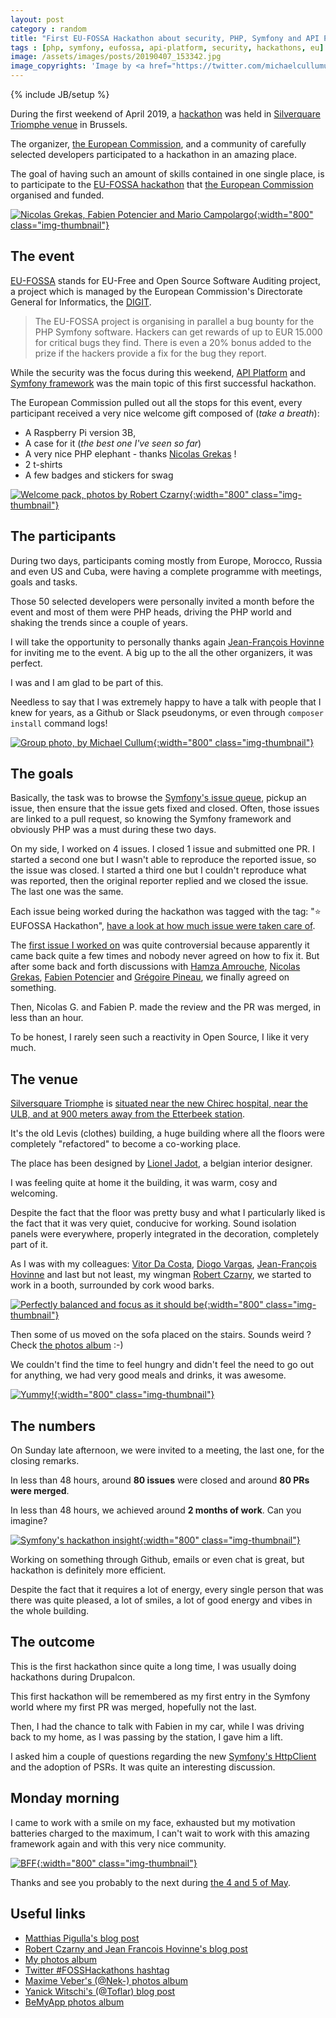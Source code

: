 ```yaml
---
layout: post
category : random
title: "First EU-FOSSA Hackathon about security, PHP, Symfony and API Platform"
tags : [php, symfony, eufossa, api-platform, security, hackathons, eu]
image: /assets/images/posts/20190407_153342.jpg
image_copyrights: 'Image by <a href="https://twitter.com/michaelcullumuk/status/1114890379013316609/photo/1">Michael Cullum</a>'
---
```

{% include JB/setup %}

During the first weekend of April 2019, a [hackathon](https://en.wikipedia.org/wiki/Hackathon) was held in [Silverquare Triomphe venue](https://silversquare.eu/location/triomphe/) in Brussels.

The organizer, [the European Commission](https://ec.europa.eu/), and a community of carefully selected developers participated to a hackathon in an amazing place.

The goal of having such an amount of skills contained in one single place, is to participate to the [EU-FOSSA hackathon](https://eufossahackathon.bemyapp.com/) that
[the European Commission](https://ec.europa.eu/) organised and funded.

<!--break-->

[![Nicolas Grekas, Fabien Potencier and Mario Campolargo](/assets/images/posts/IMG_20190407_164259.jpg){:width="800" class="img-thumbnail"}](/assets/images/posts/IMG_20190407_164259.jpg)

## The event

[EU-FOSSA](https://ec.europa.eu/info/news/eu-fossa-bug-bounties-full-force-2019-apr-05_en) stands for EU-Free and Open Source Software Auditing project, a project which is managed by the European Commission's Directorate General for Informatics, the [DIGIT](https://ec.europa.eu/info/departments/informatics_en).

<blockquote class="blockquote text-justify">
The EU-FOSSA project is organising in parallel a bug bounty for the PHP Symfony software.
Hackers can get rewards of up to EUR 15.000 for critical bugs they find.
There is even a 20% bonus added to the prize if the hackers provide a fix for the bug they report.
</blockquote>

While the security was the focus during this weekend, [API Platform](https://api-platform.com/) and [Symfony framework](https://symfony.com/) was the main topic of this first successful hackathon.

The European Commission pulled out all the stops for this event, every participant received a very nice welcome gift composed of (_take a breath_):
* A Raspberry Pi version 3B,
* A case for it (_the best one I've seen so far_)
* A very nice PHP elephant - thanks [Nicolas Grekas](https://github.com/nicolas-grekas) !
* 2 t-shirts
* A few badges and stickers for swag

[![Welcome pack, photos by Robert Czarny](/assets/images/posts/D3dRZmmWwAAu3OI.jpg){:width="800" class="img-thumbnail"}](/assets/images/posts/D3dRZmmWwAAu3OI.jpg)

## The participants

During two days, participants coming mostly from Europe, Morocco, Russia and even US and Cuba, were having a complete programme with meetings, goals and tasks.

Those 50 selected developers were personally invited a month before the event and most of them were PHP heads, driving the PHP world and shaking the trends since a couple of years.

I will take the opportunity to personally thanks again [Jean-François Hovinne](https://linkedin.com/in/jfhovinne) for inviting me to the event.
A big up to the all the other organizers, it was perfect.

I was and I am glad to be part of this.

Needless to say that I was extremely happy to have a talk with people that I knew for years, as a Github or Slack pseudonyms, or even through `composer install` command logs!

[![Group photo, by Michael Cullum](/assets/images/posts/20190407_153342.jpg){:width="800" class="img-thumbnail"}](/assets/images/posts/20190407_153342.jpg)

## The goals

Basically, the task was to browse the [Symfony's issue queue](https://github.com/symfony/symfony/issues), pickup an issue, then ensure that the issue gets fixed and closed.
Often, those issues are linked to a pull request, so knowing the Symfony framework and obviously PHP was a must during these two days.

On my side, I worked on 4 issues. I closed 1 issue and submitted one PR.
I started a second one but I wasn't able to reproduce the reported issue, so the issue was closed.
I started a third one but I couldn't reproduce what was reported, then the original reporter replied and we closed the issue.
The last one was the same.

Each issue being worked during the hackathon was tagged with the tag: "&#11088; EUFOSSA Hackathon", [have a look at how much issue were taken care of](https://github.com/symfony/symfony/issues?q=label%3A"⭐%EF%B8%8F+EUFOSSA+Hackathon"&utf8=✓).

The [first issue I worked on](https://github.com/symfony/symfony/pull/30906) was quite controversial because apparently it came back quite a few times and nobody never agreed on how to fix it.
But after some back and forth discussions with [Hamza Amrouche](https://github.com/Simperfit), [Nicolas Grekas](https://github.com/nicolas-grekas), [Fabien Potencier](https://github.com/fabpot) and [Grégoire Pineau](https://github.com/lyrixx), we finally agreed on something.

Then, Nicolas G. and Fabien P. made the review and the PR was merged, in less than an hour.

To be honest, I rarely seen such a reactivity in Open Source, I like it very much.

## The venue

[Silversquare Triomphe](https://silversquare.eu/location/triomphe/) is [situated near the new Chirec hospital, near the ULB, and at 900 meters away from the Etterbeek station](https://www.openstreetmap.org/relation/3226514).

It's the old Levis (clothes) building, a huge building where all the floors were completely "refactored" to become a co-working place.

The place has been designed by [Lionel Jadot](http://www.lioneljadot.com/), a belgian interior designer.

I was feeling quite at home it the building, it was warm, cosy and welcoming.

Despite the fact that the floor was pretty busy and what I particularly liked is the fact that it was very quiet, conducive for working.
Sound isolation panels were everywhere, properly integrated in the decoration, completely part of it.

As I was with my colleagues: [Vitor Da Costa](https://github.com/voidtek), [Diogo Vargas](https://github.com/dxvargas), [Jean-François Hovinne](https://github.com/jfhovinne) and last but not least, my wingman [Robert Czarny](https://github.com/netlooker), we started to work in a booth, surrounded by cork wood barks.

[![Perfectly balanced and focus as it should be](/assets/images/posts/D3eW-VnX4AERXM8.jpg){:width="800" class="img-thumbnail"}](/assets/images/posts/D3eW-VnX4AERXM8.jpg)


Then some of us moved on the sofa placed on the stairs. Sounds weird ? Check [the photos album](https://photos.app.goo.gl/8e7cWwHnurVhWJWe8) :-)

We couldn't find the time to feel hungry and didn't feel the need to go out for anything, we had very good meals and drinks, it was awesome.

[![Yummy!](/assets/images/posts/IMG_20190406_123113.jpg){:width="800" class="img-thumbnail"}](/assets/images/posts/IMG_20190406_123113.jpg)

## The numbers

On Sunday late afternoon, we were invited to a meeting, the last one, for the closing remarks.

In less than 48 hours, around **80 issues** were closed and around **80 PRs were merged**.

In less than 48 hours, we achieved around **2 months of work**. Can you imagine?

[![Symfony's hackathon insight](/assets/images/posts/symfony-3-days-insight.png){:width="800" class="img-thumbnail"}](/assets/images/posts/symfony-3-days-insight.png)

Working on something through Github, emails or even chat is great, but hackathon is definitely more efficient.

Despite the fact that it requires a lot of energy, every single person that was there was quite pleased, a lot of smiles, a lot of good energy and vibes in the whole building.

## The outcome

This is the first hackathon since quite a long time, I was usually doing hackathons during Drupalcon.

This first hackathon will be remembered as my first entry in the Symfony world where my first PR was merged, hopefully not the last.

Then, I had the chance to talk with Fabien in my car, while I was driving back to my home, as I was passing by the station, I gave him a lift.

I asked him a couple of questions regarding the new [Symfony's HttpClient](https://github.com/symfony/http-client) and the adoption of PSRs. It was quite an interesting discussion.

## Monday morning

I came to work with a smile on my face, exhausted but my motivation batteries charged to the maximum, I can't wait to work with this amazing framework again and with this very nice community.

[![BFF](/assets/images/posts/IMG_20190407_165411.jpg){:width="800" class="img-thumbnail"}](/assets/images/posts/IMG_20190407_165411.jpg)

Thanks and see you probably to the next during [the 4 and 5 of May](https://eufossahackathon.bemyapp.com/).

## Useful links
* [Matthias Pigulla's blog post](https://www.webfactory.de/blog/symfony-eu-fossa-hackathon-brussels-2019)
* [Robert Czarny and Jean Francois Hovinne's blog post](https://eufossa.github.io/symfony-hackathon-2019/)
* [My photos album](https://photos.app.goo.gl/8e7cWwHnurVhWJWe8)
* [Twitter #FOSSHackathons hashtag](https://twitter.com/search?q=%23FOSSHackathons)
* [Maxime Veber's (@Nek-) photos album](https://photos.app.goo.gl/RBphJV3Jf5AwCMSq6)
* [Yanick Witschi's (@Toflar) blog post](https://medium.com/@yanick.witschi/eu-fossa-symfony-hackathon-6866d7c0c422)
* [BeMyApp photos album](https://www.flickr.com/photos/bemyapp/sets/72157679752994498)
